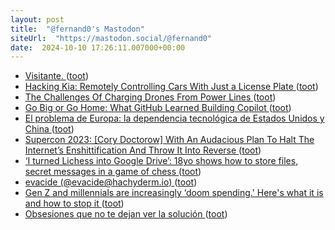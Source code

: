```yaml
---
layout: post
title:  "@fernand0's Mastodon"
siteUrl:  "https://mastodon.social/@fernand0"
date:  2024-10-10 17:26:11.007000+00:00
---
```

*  [Visitante. ](https://avecesunafoto.wordpress.com/2024/10/10/visitante-2) ([toot](https://mastodon.social/@fernand0/113284295622980419))
*  [Hacking Kia: Remotely Controlling Cars With Just a License Plate ](https://samcurry.net/hacking-ki) ([toot](https://mastodon.social/@fernand0/113284245139360717))
*  [The Challenges Of Charging Drones From Power Lines ](https://hackaday.com/2024/10/01/the-challenges-of-charging-drones-from-power-lines) ([toot](https://mastodon.social/@fernand0/113284074344569200))
*  [Go Big or Go Home: What GitHub Learned Building Copilot ](https://thenewstack.io/go-big-or-go-home-what-github-learned-building-copilot) ([toot](https://mastodon.social/@fernand0/113283805944308050))
*  [El problema de Europa: la dependencia tecnológica de Estados Unidos y China  ](https://elordenmundial.com/dependencia-tecnologica-union-europea/) ([toot](https://mastodon.social/@fernand0/113283556491721144))
*  [Supercon 2023: [Cory Doctorow] With An Audacious Plan To Halt The Internet’s Enshittification And Throw It Into Reverse ](https://hackaday.com/2024/10/03/supercon-2023-cory-doctorow-with-an-audacious-plan-to-halt-the-internets-enshittification-and-throw-it-into-reverse) ([toot](https://mastodon.social/@fernand0/113282863574797805))
*  [‘I turned Lichess into Google Drive’: 18yo shows how to store files, secret messages in a game of chess  ](https://indianexpress.com/article/puzzles-and-games/info/chess-games-cloud-storage-creative-coding-cryptography-brainteasers-9567020/) ([toot](https://mastodon.social/@fernand0/113282642404721313))
*  [evacide (@evacide@hachyderm.io) ](https://hachyderm.io/@evacide/11328008477095452) ([toot](https://mastodon.social/@fernand0/113282398969485649))
*  [Gen Z and millennials are increasingly ‘doom spending.' Here's what it is and how to stop it ](https://www.cnbc.com/2024/09/23/young-people-are-doom-spending-heres-what-it-is-and-how-to-stop-it.htm) ([toot](https://mastodon.social/@fernand0/113282355773227568))
*  [Obsesiones que no te dejan ver la solución  ](https://changlonet.com/blog/obsesiones-que-no-te-dejan-ver-la-solucin/) ([toot](https://mastodon.social/@fernand0/113282160399191646))
